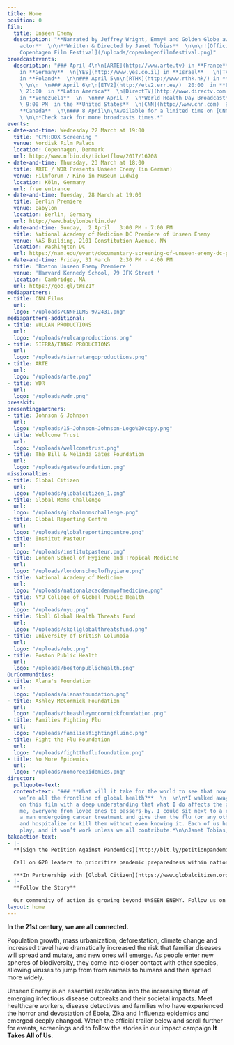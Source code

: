 ```yaml
---
title: Home
position: 0
film:
  title: Unseen Enemy
  description: "**Narrated by Jeffrey Wright, Emmy® and Golden Globe award-winning
    actor**  \n\n**Written & Directed by Janet Tobias**  \n\n\n![Official Selection:
    Copenhagen Film Festival](/uploads/copenhagenfilmfestival.png)"
broadcastevents:
  description: "### April 4\n\n[ARTE](http://www.arte.tv) in **France**  \n[ARTE](http://www.wdr.de)
    in **Germany**  \n[YES](http://www.yes.co.il) in **Israel**   \n[TVN](http://www.tvn.pl/)
    in **Poland**  \n\n### April 5\n\n[RTHK](http://www.rthk.hk/) in **Hong Kong**
    \ \n\n  \n### April 6\n\n[ETV2](http://etv2.err.ee/)  20:00  in **Estonia**  \n[DirectTV](http://www.directvla.com/)
    \ 21:00  in **Latin America**  \n[DirectTV](http://www.directv.com.ve/)  22:00
    in **Venezuela**  \n  \n### April 7  \n*World Health Day Broadcast*  \n[CNN](http://www.cnn.com)
    \ 9:00 PM  in the **United States**  \n[CNN](http://www.cnn.com)  9:00 PM  in
    **Canada**  \n\n### 8 April\n\nAvailable for a limited time on [CNN.com/go  ](http://www.cnn.com/go)
    \ \n\n*Check back for more broadcasts times.*"
events:
- date-and-time: Wednesday 22 March at 19:00
  title: 'CPH:DOX Screening '
  venue: Nordisk Film Palads
  location: Copenhagen, Denmark
  url: http://www.nfbio.dk/ticketflow/2017/16708
- date-and-time: Thursday, 23 March at 18:00
  title: ARTE / WDR Presents Unseen Enemy (in German)
  venue: Filmforum / Kino in Museum Ludwig
  location: Köln, Germany
  url: free entrance
- date-and-time: Tuesday, 28 March at 19:00
  title: Berlin Premiere
  venue: Babylon
  location: Berlin, Germany
  url: http://www.babylonberlin.de/
- date-and-time: Sunday,  2 April   3:00 PM - 7:00 PM
  title: National Academy of Medicine DC Premiere of Unseen Enemy
  venue: NAS Building, 2101 Constitution Avenue, NW
  location: Washington DC
  url: https://nam.edu/event/documentary-screening-of-unseen-enemy-dc-premiere/
- date-and-time: Friday, 31 March   2:30 PM - 4:00 PM
  title: 'Boston Unseen Enemy Premiere '
  venue: 'Harvard Kennedy School, 79 JFK Street '
  location: Cambridge, MA
  url: https://goo.gl/tWsZ1Y
mediapartners:
- title: CNN Films
  url: 
  logo: "/uploads/CNNFILMS-972431.png"
mediapartners-additional:
- title: VULCAN PRODUCTIONS
  url: 
  logo: "/uploads/vulcanproductions.png"
- title: SIERRA/TANGO PRODUCTIONS
  url: 
  logo: "/uploads/sierratangoproductions.png"
- title: ARTE
  url: 
  logo: "/uploads/arte.png"
- title: WDR
  url: 
  logo: "/uploads/wdr.png"
presskit: 
presentingpartners:
- title: Johnson & Johnson
  url: 
  logo: "/uploads/15-Johnson-Johnson-Logo%20copy.png"
- title: Wellcome Trust
  url: 
  logo: "/uploads/wellcometrust.png"
- title: The Bill & Melinda Gates Foundation
  url: 
  logo: "/uploads/gatesfoundation.png"
missionallies:
- title: Global Citizen
  url: 
  logo: "/uploads/globalcitizen_1.png"
- title: Global Moms Challenge
  url: 
  logo: "/uploads/globalmomschallenge.png"
- title: Global Reporting Centre
  url: 
  logo: "/uploads/globalreportingcentre.png"
- title: Institut Pasteur
  url: 
  logo: "/uploads/institutpasteur.png"
- title: London School of Hygiene and Tropical Medicine
  url: 
  logo: "/uploads/londonschoolofhygiene.png"
- title: National Academy of Medicine
  url: 
  logo: "/uploads/nationalacacdenmyofmedicine.png"
- title: NYU College of Global Public Health
  url: 
  logo: "/uploads/nyu.png"
- title: Skoll Global Health Threats Fund
  url: 
  logo: "/uploads/skollglobalthreatsfund.png"
- title: University of British Columbia
  url: 
  logo: "/uploads/ubc.png"
- title: Boston Public Health
  url: 
  logo: "/uploads/bostonpublichealth.png"
OurCommunities:
- title: Alana's Foundation
  url: 
  logo: "/uploads/alanasfoundation.png"
- title: Ashley McCormick Foundation
  url: 
  logo: "/uploads/theashleymccormickfoundation.png"
- title: Families Fighting Flu
  url: 
  logo: "/uploads/familiesfightingfluinc.png"
- title: Fight the Flu Foundation
  url: 
  logo: "/uploads/fighttheflufoundation.png"
- title: No More Epidemics
  url: 
  logo: "/uploads/nomoreepidemics.png"
director:
  pullquote-text: 
  content-text: "### **What will it take for the world to see that now more than ever
    we’re all the frontline of global health?**  \n  \n\n*I walked away from working
    on this film with a deep understanding that what I do affects the people around
    me, everyone from loved ones to passers-by. I could sit next to a child, a grandmother,
    a man undergoing cancer treatment and give them the flu (or any other disease)
    and hospitalize or kill them without even knowing it. Each of us have a role to
    play, and it won’t work unless we all contribute.*\n\nJanet Tobias, Director"
takeaction-text:
- |-
  **[Sign the Petition Against Pandemics](http://bit.ly/petitionpandemics)**

  Call on G20 leaders to prioritize pandemic preparedness within national budgets and ensure that our collective global health security is a priority on the G20 agenda this July 2017.

  ***In Partnership with [Global Citizen](https://www.globalcitizen.org/)***
- |-
  **Follow the Story**

  Our community of action is growing beyond UNSEEN ENEMY. Follow us on [Facebook](http://www.facebook.com/takesallofus), [Instagram](www.instagram.com/ittakesallofus) and [Twitter](twitter.com/ittakesallofus) for behind the scenes footage, follow-up stories, new information, campaign events and calls to action that all support the global fight against emerging infectious diseases.
layout: home
---
```


**In the 21st century, we are all connected.**  

Population growth, mass urbanization, deforestation, climate change and increased travel have dramatically increased the risk that familiar diseases will spread and mutate, and new ones will emerge. As people enter new spheres of biodiversity, they come into closer contact with other species, allowing viruses to jump from from animals to humans and then spread more widely.

Unseen Enemy is an essential exploration into the increasing threat of emerging infectious disease outbreaks and their societal impacts. Meet healthcare workers, disease detectives and families who have experienced the horror and devastation of Ebola, Zika and Influenza epidemics and emerged deeply changed. Watch the official trailer below and scroll further for events, screenings and to follow the stories in our impact campaign **It Takes All of Us**.